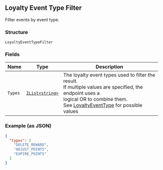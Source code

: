 ## Loyalty Event Type Filter

Filter events by event type.

### Structure

`LoyaltyEventTypeFilter`

### Fields

| Name | Type | Description |
|  --- | --- | --- |
| `Types` | [`IList<string>`](/doc/models/loyalty-event-type.md) | The loyalty event types used to filter the result.<br>If multiple values are specified, the endpoint uses a <br>logical OR to combine them.<br>See [LoyaltyEventType](#type-loyaltyeventtype) for possible values |

### Example (as JSON)

```json
{
  "types": [
    "DELETE_REWARD",
    "ADJUST_POINTS",
    "EXPIRE_POINTS"
  ]
}
```

